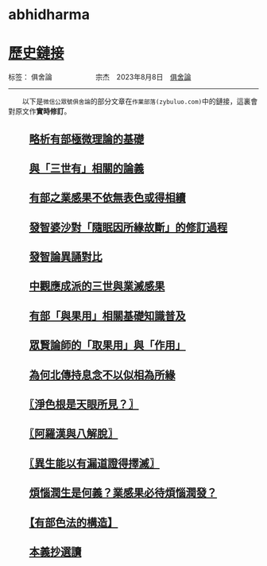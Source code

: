 # abhidharma

# [歷史鏈接][1]

标签： 俱舍論
　　　　　　宗杰　2023年8月8日　[俱舍論](https://mp.weixin.qq.com/s/dtrnkAo_uzlrY_xa_xbdaQ)

---

　　以下是`微信公眾號俱舍論`的部分文章在`作業部落(zybuluo.com)`中的鏈接，這裏會對原文作**實時修訂**。

## 　　[略析有部極微理論的基礎](https://www.zybuluo.com/arpcn/note/2533605)

## 　　[與「三世有」相關的論義](https://www.zybuluo.com/arpcn/note/2535115)

## 　　[有部之業感果不依無表色或得相續](https://www.zybuluo.com/arpcn/note/2533748)

## 　　[發智婆沙對「隨眠因所緣故斷」的修訂過程](https://www.zybuluo.com/arpcn/note/1790111)

## 　　[發智論異誦對比](https://www.zybuluo.com/arpcn/note/2533597)

## 　　[中觀應成派的三世與業滅感果](https://www.zybuluo.com/arpcn/note/2543070)

## 　　[有部「與果用」相關基礎知識普及](https://www.zybuluo.com/arpcn/note/2543216)

## 　　[眾賢論師的「取果用」與「作用」](https://www.zybuluo.com/arpcn/note/2543225)

## 　　[為何北傳持息念不以似相為所緣](https://www.zybuluo.com/arpcn/note/2542555)

## 　　[〖淨色根是天眼所見？〗](https://www.zybuluo.com/arpcn/note/2533756)

## 　　[〖阿羅漢與八解脫〗](https://www.zybuluo.com/arpcn/note/2533755)

## 　　[〖異生能以有漏道證得擇滅〗](https://www.zybuluo.com/arpcn/note/2543230)

## 　　[煩惱潤生是何義？業感果必待煩惱潤發？](https://www.zybuluo.com/arpcn/note/2543239)

## 　　[【有部色法的構造】](https://www.zybuluo.com/arpcn/note/2543228)

## 　　[本義抄選讀](https://www.zybuluo.com/arpcn/note/2534311)


  [1]: https://www.zybuluo.com/arpcn/note/2543081



